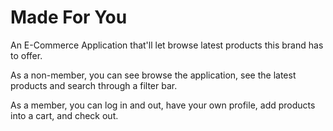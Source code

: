 # Made For You

An E-Commerce Application that'll let browse latest products this brand has to offer.

As a non-member, you can see browse the application, see the latest products and search through a filter bar.

As a member, you can log in and out, have your own profile, add products into a cart, and check out.

